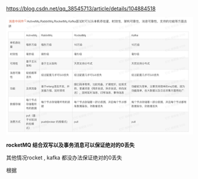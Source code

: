 https://blog.csdn.net/qq_38545713/article/details/104884518

![image-20220328162430046](assets/image-20220328162430046.png)

**rocketMQ 结合双写以及事务消息可以保证绝对的0丢失**

其他情况rocket , kafka 都没办法保证绝对的0丢失

根据